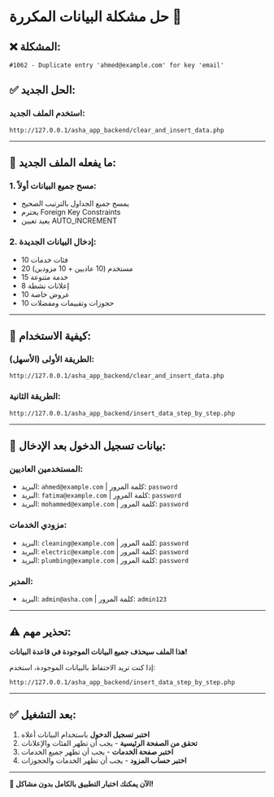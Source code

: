 # حل مشكلة البيانات المكررة 🔧

## ❌ **المشكلة:**
```
#1062 - Duplicate entry 'ahmed@example.com' for key 'email'
```

## ✅ **الحل الجديد:**

### **استخدم الملف الجديد:**
```
http://127.0.0.1/asha_app_backend/clear_and_insert_data.php
```

---

## 🔄 **ما يفعله الملف الجديد:**

### **1. مسح جميع البيانات أولاً:**
- يمسح جميع الجداول بالترتيب الصحيح
- يحترم Foreign Key Constraints
- يعيد تعيين AUTO_INCREMENT

### **2. إدخال البيانات الجديدة:**
- 10 فئات خدمات
- 20 مستخدم (10 عاديين + 10 مزودين)
- 15 خدمة متنوعة
- 8 إعلانات نشطة
- 10 عروض خاصة
- 10 حجوزات وتقييمات ومفضلات

---

## 🚀 **كيفية الاستخدام:**

### **الطريقة الأولى (الأسهل):**
```
http://127.0.0.1/asha_app_backend/clear_and_insert_data.php
```

### **الطريقة الثانية:**
```
http://127.0.0.1/asha_app_backend/insert_data_step_by_step.php
```

---

## 🔑 **بيانات تسجيل الدخول بعد الإدخال:**

### **المستخدمين العاديين:**
- البريد: `ahmed@example.com` | كلمة المرور: `password`
- البريد: `fatima@example.com` | كلمة المرور: `password`
- البريد: `mohammed@example.com` | كلمة المرور: `password`

### **مزودي الخدمات:**
- البريد: `cleaning@example.com` | كلمة المرور: `password`
- البريد: `electric@example.com` | كلمة المرور: `password`
- البريد: `plumbing@example.com` | كلمة المرور: `password`

### **المدير:**
- البريد: `admin@asha.com` | كلمة المرور: `admin123`

---

## ⚠️ **تحذير مهم:**

**هذا الملف سيحذف جميع البيانات الموجودة في قاعدة البيانات!**

إذا كنت تريد الاحتفاظ بالبيانات الموجودة، استخدم:
```
http://127.0.0.1/asha_app_backend/insert_data_step_by_step.php
```

---

## ✅ **بعد التشغيل:**

1. **اختبر تسجيل الدخول** باستخدام البيانات أعلاه
2. **تحقق من الصفحة الرئيسية** - يجب أن تظهر الفئات والإعلانات
3. **اختبر صفحة الخدمات** - يجب أن تظهر جميع الخدمات
4. **اختبر حساب المزود** - يجب أن تظهر الخدمات والحجوزات

---

**🎉 الآن يمكنك اختبار التطبيق بالكامل بدون مشاكل!** 